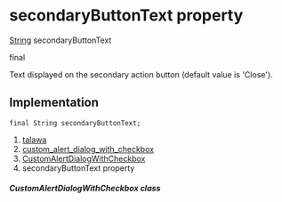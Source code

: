 
<div>

# secondaryButtonText property

</div>


[String](https://api.flutter.dev/flutter/dart-core/String-class.html)
secondaryButtonText


final




Text displayed on the secondary action button (default value is
\'Close\').



## Implementation

``` language-dart
final String secondaryButtonText;
```







1.  [talawa](../../index.html)
2.  [custom_alert_dialog_with_checkbox](../../widgets_custom_alert_dialog_with_checkbox/)
3.  [CustomAlertDialogWithCheckbox](../../widgets_custom_alert_dialog_with_checkbox/CustomAlertDialogWithCheckbox-class.html)
4.  secondaryButtonText property

##### CustomAlertDialogWithCheckbox class







